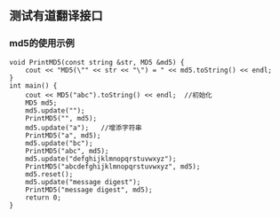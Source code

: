 ## 测试有道翻译接口
### md5的使用示例
	void PrintMD5(const string &str, MD5 &md5) {  
		cout << "MD5(\"" << str << "\") = " << md5.toString() << endl;  
	}  
	int main() {  
		cout << MD5("abc").toString() << endl;  //初始化
		MD5 md5;  
		md5.update("");  
		PrintMD5("", md5);  
		md5.update("a");   //增添字符串
		PrintMD5("a", md5);  
		md5.update("bc");  
		PrintMD5("abc", md5);  
		md5.update("defghijklmnopqrstuvwxyz");  
		PrintMD5("abcdefghijklmnopqrstuvwxyz", md5);  
		md5.reset();  
		md5.update("message digest");  
		PrintMD5("message digest", md5);  
		return 0;  
	}  